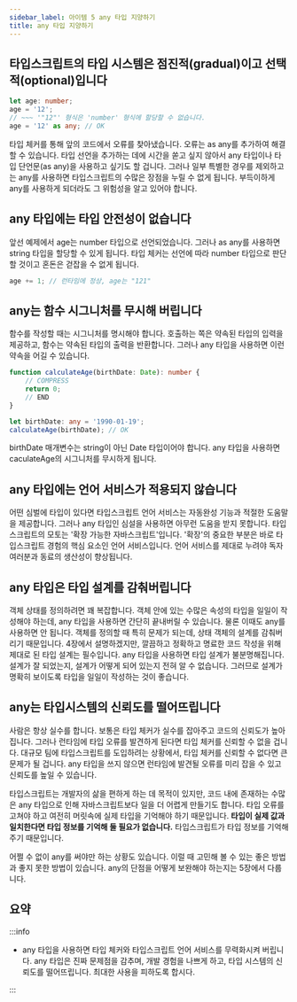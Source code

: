 ```yaml
---
sidebar_label: 아이템 5 any 타입 지양하기
title: any 타입 지양하기
---
```


## 타입스크립트의 타입 시스템은 점진적(gradual)이고 선택적(optional)입니다

```ts
let age: number;
age = '12';
// ~~~ '"12"' 형식은 'number' 형식에 할당할 수 없습니다.
age = '12' as any; // OK
```

타입 체커를 통해 앞의 코드에서 오류를 찾아냈습니다. 오류는 as any를 추가하여 해결할 수 있습니다. 타입 선언을 추가하는 데에 시간을 쏟고 싶지 않아서 any 타입이나 타입 단언문(as any)을 사용하고 싶기도 할 겁니다. 그러나 일부 특별한 경우를 제외하고는 any를 사용하면 타입스크립트의 수많은 장점을 누릴 수 없게 됩니다. 부득이하게 any를 사용하게 되더라도 그 위험성을 알고 있어야 합니다.

## any 타입에는 타입 안전성이 없습니다

앞선 예제에서 age는 number 타입으로 선언되었습니다. 그러나 as any를 사용하면 string 타입을 할당할 수 있게 됩니다. 타입 체커는 선언에 따라 number 타입으로 판단할 것이고 혼돈은 걷잡을 수 없게 됩니다.

```ts
age += 1; // 런타임에 정상, age는 "121"
```

## any는 함수 시그니처를 무시해 버립니다

함수를 작성할 때는 시그니처를 명시해야 합니다. 호출하는 쪽은 약속된 타입의 입력을 제공하고, 함수는 약속된 타입의 출력을 반환합니다. 그러나 any 타입을 사용하면 이런 약속을 어길 수 있습니다.

```ts
function calculateAge(birthDate: Date): number {
	// COMPRESS
	return 0;
	// END
}

let birthDate: any = '1990-01-19';
calculateAge(birthDate); // OK
```

birthDate 매개변수는 string이 아닌 Date 타입이어야 합니다. any 타입을 사용하면 caculateAge의 시그니처를 무시하게 됩니다.

## any 타입에는 언어 서비스가 적용되지 않습니다

어떤 심벌에 타입이 있다면 타입스크립트 언어 서비스는 자동완성 기능과 적절한 도움말을 제공합니다. 그러나 any 타입인 심설을 사용하면 아무런 도움을 받지 못합니다. 타입스크립트의 모토는 '확장 가능한 자바스크립트'입니다. '확장'의 중요한 부분은 바로 타입스크립트 경험의 핵심 요소인 언어 서비스입니다. 언어 서비스를 제대로 누려야 독자 여러분과 동료의 생산성이 향상됩니다.

## any 타입은 타입 설계를 감춰버립니다

객체 상태를 정의하려면 꽤 복잡합니다. 객체 안에 있는 수많은 속성의 타입을 일일이 작성해야 하는데, any 타입을 사용하면 간단히 끝내버릴 수 있습니다. 물론 이때도 any를 사용하면 안 됩니다. 객체를 정의할 때 특히 문제가 되는데, 상태 객체의 설계를 감춰버리기 때문입니다. 4장에서 설명하겠지만, 깔끔하고 정확하고 명료한 코드 작성을 위해 제대로 된 타입 설계는 필수입니다. any 타입을 사용하면 타입 설계가 불분명해집니다. 설계가 잘 되었는지, 설계가 어떻게 되어 있는지 전혀 알 수 없습니다. 그러므로 설계가 명확히 보이도록 타입을 일일이 작성하는 것이 좋습니다.

## any는 타입시스템의 신뢰도를 떨어뜨립니다

사람은 항상 실수를 합니다. 보통은 타입 체커가 실수를 잡아주고 코드의 신뢰도가 높아집니다. 그러나 런타임에 타입 오류를 발견하게 된다면 타입 체커를 신뢰할 수 없을 겁니다. 대규모 팀에 타입스크립트를 도입하려는 상황에서, 타입 체커를 신뢰할 수 없다면 큰 문제가 될 겁니다. any 타입을 쓰지 않으면 런타임에 발견될 오류를 미리 잡을 수 있고 신뢰도를 높일 수 있습니다.

타입스크립트는 개발자의 삶을 편하게 하는 데 목적이 있지만, 코드 내에 존재하는 수많은 any 타입으로 인해 자바스크립트보다 일을 더 어렵게 만들기도 합니다. 타입 오류를 고쳐야 하고 여전히 머릿속에 실제 타입을 기억해야 하기 때문입니다. **타입이 실제 값과 일치한다면 타입 정보를 기억해 둘 필요가 없습니다.** 타입스크립트가 타입 정보를 기억해 주기 때문입니다.

어쩔 수 없이 any를 써야만 하는 상황도 있습니다. 이럴 때 고민해 볼 수 있는 좋은 방법과 좋지 못한 방법이 있습니다. any의 단점을 어떻게 보완해야 하는지는 5장에서 다룹니다.

## 요약

:::info

-   any 타입을 사용하면 타입 체커와 타입스크립트 언어 서비스를 무력화시켜 버립니다. any 타입은 진짜 문제점을 감추며, 개발 경험을 나쁘게 하고, 타입 시스템의 신뢰도를 떨어뜨립니다. 최대한 사용을 피하도록 합시다.

:::
